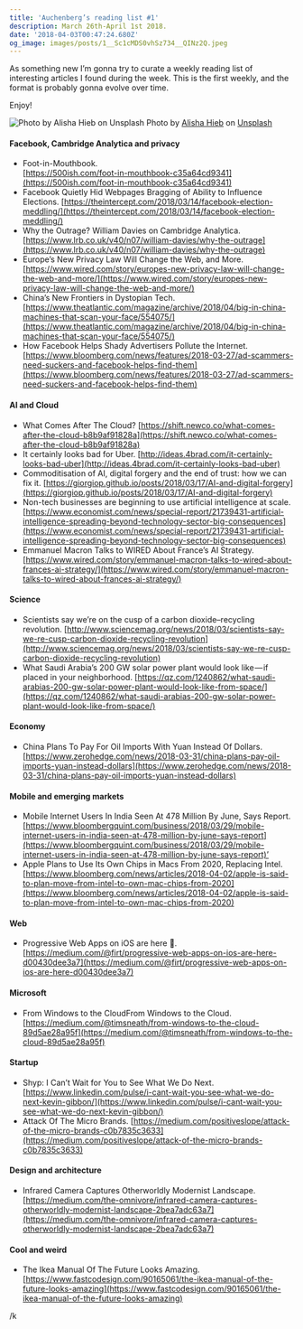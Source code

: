 ```yaml
---
title: 'Auchenberg’s reading list #1'
description: March 26th-April 1st 2018.
date: '2018-04-03T00:47:24.680Z'
og_image: images/posts/1__Sc1cMDS0vhSz734__QINz2Q.jpeg
---
```


As something new I’m gonna try to curate a weekly reading list of interesting articles I found during the week. This is the first weekly, and the format is probably gonna evolve over time.

Enjoy!

![Photo by [Alisha Hieb](https://unsplash.com/photos/-WW6b0Mwplc?utm_source=unsplash&utm_medium=referral&utm_content=creditCopyText) on [Unsplash](https://unsplash.com/?utm_source=unsplash&utm_medium=referral&utm_content=creditCopyText)](/images/posts/1__Sc1cMDS0vhSz734__QINz2Q.jpeg)
Photo by [Alisha Hieb](https://unsplash.com/photos/-WW6b0Mwplc?utm_source=unsplash&utm_medium=referral&utm_content=creditCopyText) on [Unsplash](https://unsplash.com/?utm_source=unsplash&utm_medium=referral&utm_content=creditCopyText)

#### Facebook, Cambridge Analytica and privacy

- Foot-in-Mouthbook.   
  [https://500ish.com/foot-in-mouthbook-c35a64cd9341](https://500ish.com/foot-in-mouthbook-c35a64cd9341)
- Facebook Quietly Hid Webpages Bragging of Ability to Influence Elections. [https://theintercept.com/2018/03/14/facebook-election-meddling/](https://theintercept.com/2018/03/14/facebook-election-meddling/)
- Why the Outrage? William Davies on Cambridge Analytica. [https://www.lrb.co.uk/v40/n07/william-davies/why-the-outrage](https://www.lrb.co.uk/v40/n07/william-davies/why-the-outrage)
- Europe’s New Privacy Law Will Change the Web, and More. [https://www.wired.com/story/europes-new-privacy-law-will-change-the-web-and-more/](https://www.wired.com/story/europes-new-privacy-law-will-change-the-web-and-more/)
- China’s New Frontiers in Dystopian Tech. [https://www.theatlantic.com/magazine/archive/2018/04/big-in-china-machines-that-scan-your-face/554075/](https://www.theatlantic.com/magazine/archive/2018/04/big-in-china-machines-that-scan-your-face/554075/)
- How Facebook Helps Shady Advertisers Pollute the Internet. [https://www.bloomberg.com/news/features/2018-03-27/ad-scammers-need-suckers-and-facebook-helps-find-them](https://www.bloomberg.com/news/features/2018-03-27/ad-scammers-need-suckers-and-facebook-helps-find-them)

#### **AI and Cloud**

- What Comes After The Cloud? [https://shift.newco.co/what-comes-after-the-cloud-b8b9af91828a](https://shift.newco.co/what-comes-after-the-cloud-b8b9af91828a)
- It certainly looks bad for Uber. [http://ideas.4brad.com/it-certainly-looks-bad-uber](http://ideas.4brad.com/it-certainly-looks-bad-uber)
- Commoditisation of AI, digital forgery and the end of trust: how we can fix it. [https://giorgiop.github.io/posts/2018/03/17/AI-and-digital-forgery](https://giorgiop.github.io/posts/2018/03/17/AI-and-digital-forgery)
- Non-tech businesses are beginning to use artificial intelligence at scale. [https://www.economist.com/news/special-report/21739431-artificial-intelligence-spreading-beyond-technology-sector-big-consequences](https://www.economist.com/news/special-report/21739431-artificial-intelligence-spreading-beyond-technology-sector-big-consequences)
- Emmanuel Macron Talks to WIRED About France’s AI Strategy. [https://www.wired.com/story/emmanuel-macron-talks-to-wired-about-frances-ai-strategy/](https://www.wired.com/story/emmanuel-macron-talks-to-wired-about-frances-ai-strategy/)

#### Science

- Scientists say we’re on the cusp of a carbon dioxide–recycling revolution. [http://www.sciencemag.org/news/2018/03/scientists-say-we-re-cusp-carbon-dioxide-recycling-revolution](http://www.sciencemag.org/news/2018/03/scientists-say-we-re-cusp-carbon-dioxide-recycling-revolution)
- What Saudi Arabia’s 200 GW solar power plant would look like — if placed in your neighborhood. [https://qz.com/1240862/what-saudi-arabias-200-gw-solar-power-plant-would-look-like-from-space/](https://qz.com/1240862/what-saudi-arabias-200-gw-solar-power-plant-would-look-like-from-space/)

#### Economy

- China Plans To Pay For Oil Imports With Yuan Instead Of Dollars. [https://www.zerohedge.com/news/2018-03-31/china-plans-pay-oil-imports-yuan-instead-dollars](https://www.zerohedge.com/news/2018-03-31/china-plans-pay-oil-imports-yuan-instead-dollars)

#### Mobile and emerging markets

- Mobile Internet Users In India Seen At 478 Million By June, Says Report. [https://www.bloombergquint.com/business/2018/03/29/mobile-internet-users-in-india-seen-at-478-million-by-june-says-report](https://www.bloombergquint.com/business/2018/03/29/mobile-internet-users-in-india-seen-at-478-million-by-june-says-report)’
- Apple Plans to Use Its Own Chips in Macs From 2020, Replacing Intel. [https://www.bloomberg.com/news/articles/2018-04-02/apple-is-said-to-plan-move-from-intel-to-own-mac-chips-from-2020](https://www.bloomberg.com/news/articles/2018-04-02/apple-is-said-to-plan-move-from-intel-to-own-mac-chips-from-2020)

#### Web

- Progressive Web Apps on iOS are here 🚀. [https://medium.com/@firt/progressive-web-apps-on-ios-are-here-d00430dee3a7](https://medium.com/@firt/progressive-web-apps-on-ios-are-here-d00430dee3a7)

#### Microsoft

- From Windows to the CloudFrom Windows to the Cloud. [https://medium.com/@timsneath/from-windows-to-the-cloud-89d5ae28a95f](https://medium.com/@timsneath/from-windows-to-the-cloud-89d5ae28a95f)

#### Startup

- Shyp: I Can’t Wait for You to See What We Do Next. [https://www.linkedin.com/pulse/i-cant-wait-you-see-what-we-do-next-kevin-gibbon/](https://www.linkedin.com/pulse/i-cant-wait-you-see-what-we-do-next-kevin-gibbon/)
- Attack Of The Micro Brands. [https://medium.com/positiveslope/attack-of-the-micro-brands-c0b7835c3633](https://medium.com/positiveslope/attack-of-the-micro-brands-c0b7835c3633)

#### Design and architecture

- Infrared Camera Captures Otherworldly Modernist Landscape. [https://medium.com/the-omnivore/infrared-camera-captures-otherworldly-modernist-landscape-2bea7adc63a7](https://medium.com/the-omnivore/infrared-camera-captures-otherworldly-modernist-landscape-2bea7adc63a7)

#### Cool and weird

- The Ikea Manual Of The Future Looks Amazing. [https://www.fastcodesign.com/90165061/the-ikea-manual-of-the-future-looks-amazing](https://www.fastcodesign.com/90165061/the-ikea-manual-of-the-future-looks-amazing)

/k
